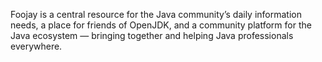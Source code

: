 Foojay is a central resource for the Java community’s daily information needs, a place for friends of OpenJDK, 
and a community platform for the Java ecosystem — bringing together and helping Java professionals everywhere.